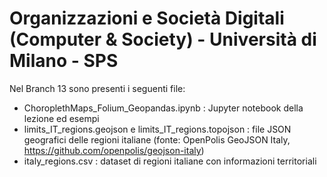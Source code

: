# Organizzazioni e Società Digitali (Computer & Society) - Università di Milano - SPS

Nel Branch 13 sono presenti i seguenti file:
- ChoroplethMaps_Folium_Geopandas.ipynb : Jupyter notebook della lezione ed esempi
- limits_IT_regions.geojson e limits_IT_regions.topojson : file JSON geografici delle regioni italiane (fonte: OpenPolis GeoJSON Italy, https://github.com/openpolis/geojson-italy)
- italy_regions.csv : dataset di regioni italiane con informazioni territoriali

